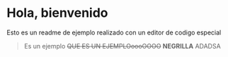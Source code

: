 # Hola, bienvenido

Esto es un readme de ejemplo realizado con un editor de codigo especial

> Es un ejemplo
> ~~QUE ES UN EJEMPLOoooOOOO~~
> **NEGRILLA**
> ADADSA
